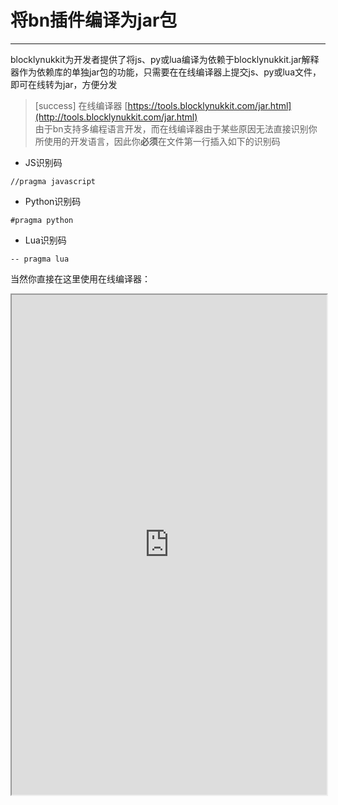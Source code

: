 # 将bn插件编译为jar包  
*****  
blocklynukkit为开发者提供了将js、py或lua编译为依赖于blocklynukkit.jar解释器作为依赖库的单独jar包的功能，只需要在在线编译器上提交js、py或lua文件，即可在线转为jar，方便分发  
>[success] 在线编译器 [https://tools.blocklynukkit.com/jar.html](http://tools.blocklynukkit.com/jar.html)  
由于bn支持多编程语言开发，而在线编译器由于某些原因无法直接识别你所使用的开发语言，因此你**必须**在文件第一行插入如下的识别码  
- JS识别码  
```  
//pragma javascript  
```  
- Python识别码  
```  
#pragma python  
```  
- Lua识别码  
```  
-- pragma lua  
```  
当然你直接在这里使用在线编译器：  
<iframe src="https://tools.blocklynukkit.com/jar.html" width="100%" height="800px"></iframe>  
